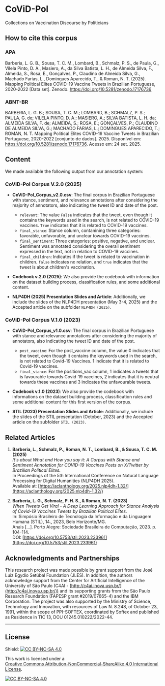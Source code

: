 # CoViD-Pol
Collections on Vaccination Discourse by Politicians

## How to cite this corpus

### APA

Barberia, L. G. B., Sousa, T. C. M., Lombard, B., Schmalz, P. S., de Paula, G., Vilela Pinto, D. A., Masiero, A., da Silva Batista, L. H., de Almeida Silva, F., Almeida, S., Rosa, E., Gonçalves, P., Claudino de Almeida Silva, G., Machado Farias, L., Domingues Aparecido, T., & Roman, N. T. (2025). Mapping Political Elites COVID-19 Vaccine Tweets in Brazilian Portuguese, 2020-2022 [Data set]. Zenodo. https://doi.org/10.5281/zenodo.17176736

### ABNT-BR

BARBERIA, L. G. B.; SOUSA, T. C. M.; LOMBARD, B.; SCHMALZ, P. S.; PAULA, G. de; VILELA PINTO, D. A.; MASIERO, A.; SILVA BATISTA, L. H. da; ALMEIDA SILVA, F. de; ALMEIDA, S.; ROSA, E.; GONÇALVES, P.; CLAUDINO DE ALMEIDA SILVA, G.; MACHADO FARIAS, L.; DOMINGUES APARECIDO, T.; ROMAN, N. T. Mapping Political Elites COVID-19 Vaccine Tweets in Brazilian Portuguese, 2020-2022 [conjunto de dados]. 2025. Disponível em: https://doi.org/10.5281/zenodo.17176736. Acesso em: 24 set. 2025.

## Content

We made available the following output from our annotation system:


### CoViD-Pol Corpus V.2.0 (2025)

- **CoViD-Pol_Corpus_v2.0.csv**: The final corpus in Brazilian Portuguese with stance, sentiment, and relevance annotations after considering the majority of annotators, also indicating the tweet ID and date of the post.
  - `relevant`: The value `False` indicates that the tweet, even though it contains the keywords used in the search, is not related to COVID-19 vaccines. `True` indicates that it is related to COVID-19 vaccines.
  - `final_stance`: Stance column, contanining three categories: favorable, unfavorable, and unclear towards COVID-19 vaccines.
  - `final_sentiment`: Three categories: positive, negative, and unclear. Sentiment was annotated considering the overall sentiment expressed in the text, not in relation to COVID-19 vaccines.
  - `final_children`: Indicates if the tweet is related to vaccination in children. `false` indicates no relation, and `true` indicates that the tweet is about children's vaccination.

- **Codebook v.2.0 (2025)**: We also provide the codebook with information on the dataset building process, classification rules, and some additional content.

- **NLP4DH (2025) Presentation Slides and Article**: Additionally, we include the slides of the NLP4DH presentation (May 3-4, 2025) and the Accepted article on the subfolder `NLP4DH (2025)`.


### CoViD-Pol Corpus V.1.0 (2023)



- **CoViD-Pol_Corpus_v1.0.csv**: The final corpus in Brazilian Portuguese with stance and relevance annotations after considering the majority of annotators, also indicating the tweet ID and date of the post.

  - `post_vaccine`: For the post_vaccine column, the value 0 indicates that the tweet, even though it contains the keywords used in the search, is not related to Covid-19 Vaccines. 1 indicate that it is related to Covid-19 vaccines.
  - `final_stance`: For the positions_vac column, 1 indicates a tweets that is favourable towards Covid-19 vaccines, 2 indicates that it is neutral towards these vaccines and 3 indicates the unfavourable tweets.

- **Codebook v.1.0 (2023)**: We also provide the codebook with informations on the dataset building process, classification rules and some additional content for this first version of the corpus.

- **STIL (2023) Presentation Slides and Article**: Additionally, we include the slides of the STIL presentation (October, 2023) and the Accepted article on the subfolder `STIL (2023)`.




## Related Articles

1. **Barberia, L., Schmalz, P., Roman, N. T., Lombard, B., & Sousa, T. C. M. (2025)**  
   *It's about What and How you say it: A Corpus with Stance and Sentiment Annotation for COVID-19 Vaccines Posts on X/Twitter by Brazilian Political Elites.*  
   In Proceedings of the 5th International Conference on Natural Language Processing for Digital Humanities (NLP4DH 2025).  
   Available at: [https://aclanthology.org/2025.nlp4dh-1.32/](https://aclanthology.org/2025.nlp4dh-1.32/)

2. **Barberia, L. G., Schmalz, P. H. S., & Roman, N. T. (2023)**  
   *When Tweets Get Viral - A Deep Learning Approach for Stance Analysis of Covid-19 Vaccines Tweets by Brazilian Political Elites.*  
   In: Simpósio Brasileiro de Tecnologia da Informação e da Linguagem Humana (STIL), 14., 2023, Belo Horizonte/MG.  
   Anais [...]. Porto Alegre: Sociedade Brasileira de Computação, 2023. p. 104-114.  
   DOI: [https://doi.org/10.5753/stil.2023.233961](https://doi.org/10.5753/stil.2023.233961)



## Acknowledgments and Partnerships

This research project was made possible by grant support from the José Luiz Egydio Setúbal Foundation (JLES). In addition, the authors acknowledge support from the Center for Artificial Intelligence of the University of São Paulo (C4AI - [http://c4ai.inova.usp.br/](http://c4ai.inova.usp.br/)) and its supporting grants from the São Paulo Research Foundation (FAPESP grant #2019/07665-4) and the IBM Corporation. The project was also supported by the Ministry of Science, Technology and Innovation, with resources of Law N. 8.248, of October 23, 1991, within the scope of PPI-SOFTEX, coordinated by Softex and published as Residence in TIC 13, DOU 01245.010222/2022-44.

---

## License

Shield: [![CC BY-NC-SA 4.0][cc-by-nc-sa-shield]][cc-by-nc-sa]

This work is licensed under a  
[Creative Commons Attribution-NonCommercial-ShareAlike 4.0 International License][cc-by-nc-sa].

[![CC BY-NC-SA 4.0][cc-by-nc-sa-image]][cc-by-nc-sa]

[cc-by-nc-sa]: http://creativecommons.org/licenses/by-nc-sa/4.0/  
[cc-by-nc-sa-image]: https://licensebuttons.net/l/by-nc-sa/4.0/88x31.png  
[cc-by-nc-sa-shield]: https://img.shields.io/badge/License-CC%20BY--NC--SA%204.0-lightgrey.svg
